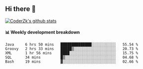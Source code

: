 ## Hi there 👋

[![CoderZk's github stats](https://github-readme-stats.vercel.app/api?username=zhoukuo123&show_icons=true&count_private=true)](https://github.com/anuraghazra/github-readme-stats)

#### :bar_chart: Weekly development breakdown

<!--START_SECTION:waka-->
```text
Java     6 hrs 50 mins   ██████████████░░░░░░░░░░░   55.54 % 
Groovy   2 hrs 33 mins   █████▒░░░░░░░░░░░░░░░░░░░   20.73 % 
XML      1 hr 56 mins    ████░░░░░░░░░░░░░░░░░░░░░   15.75 % 
SQL      34 mins         █▒░░░░░░░░░░░░░░░░░░░░░░░   04.68 % 
Bash     19 mins         ▓░░░░░░░░░░░░░░░░░░░░░░░░   02.66 % 
```
<!--END_SECTION:waka-->
